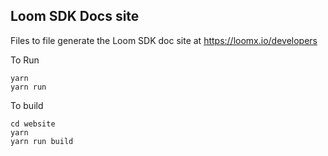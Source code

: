 Loom SDK Docs site
------------------

Files to file generate the Loom SDK doc site at https://loomx.io/developers

To Run
```
yarn
yarn run
```


To build 
```
cd website
yarn
yarn run build
```